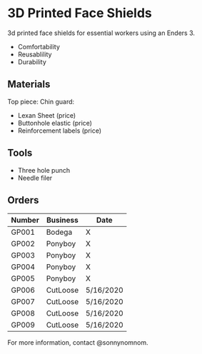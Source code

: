# 3D Printed Face Shields

3d printed face shields for essential workers using an Enders 3.

- Comfortability 
- Reusablility
- Durability

## Materials

Top piece:
Chin guard:

- Lexan Sheet (price)
- Buttonhole elastic (price)
- Reinforcement labels (price)

## Tools

- Three hole punch
- Needle filer

## Orders

| Number | Business | Date |
| --- | --- | --- |
| GP001 | Bodega | X |
| GP002 | Ponyboy | X |
| GP003 | Ponyboy | X |
| GP004 | Ponyboy | X |
| GP005 | Ponyboy | X |
| GP006 | CutLoose | 5/16/2020 |
| GP007 | CutLoose | 5/16/2020 |
| GP008 | CutLoose | 5/16/2020 |
| GP009 | CutLoose | 5/16/2020 |

For more information, contact @sonnynomnom.
